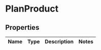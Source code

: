 
# PlanProduct

## Properties
Name | Type | Description | Notes
------------ | ------------- | ------------- | -------------



